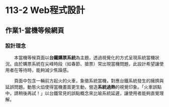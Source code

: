 # 113-2 Web程式設計 
## 作業1-當機等候網頁
### 設計理念

　　本當機等候頁面以**台鐵購票系統**為主題，透過視覺化的方式呈現系統當機狀況。由於購票系統在尖峰時段（如春節、搶票）常出現當機問題，此設計希望讓使用者在等待時，能夠減少焦躁感。

　　頁面中包含一輛前方起火的火車，象徵系統當機，對應台鐵系統發生的擁擠與延誤問題。動態火焰使得當機畫面更生動，營造**系統過熱**的視覺印象。「火車誤點中，請稍後再試！」以台鐵常見的誤點概念來比喻系統延遲，讓使用者能夠直覺理解。
